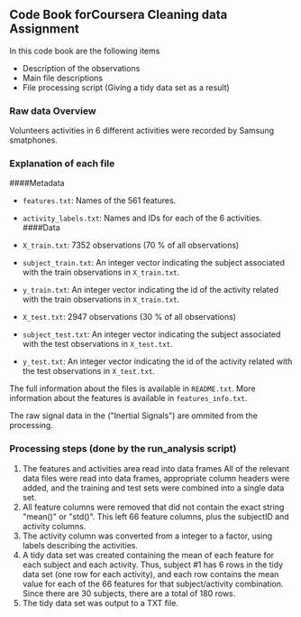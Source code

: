 ## Code Book forCoursera Cleaning data Assignment

In this code book are the following items
* Description of the observations
* Main file descriptions
* File processing script (Giving a  tidy data set as a result)

### Raw data Overview

Volunteers activities in  6 different activities were recorded by Samsung smatphones.

### Explanation of each file
####Metadata
* `features.txt`: Names of the 561 features.
* `activity_labels.txt`: Names and IDs for each of the 6 activities.
####Data
* `X_train.txt`: 7352 observations  (70 % of all observations)
* `subject_train.txt`: An integer vector indicating the subject associated with the train observations in `X_train.txt`.
* `y_train.txt`: An integer vector indicating the id of the activity related with the train observations in `X_train.txt`.

* `X_test.txt`: 2947 observations (30 % of all observations)
* `subject_test.txt`: An integer vector indicating the subject associated with the test observations in  `X_test.txt`.
* `y_test.txt`: An integer vector indicating the id of the activity related with the test observations in `X_test.txt`.

The full information about the files is available in `README.txt`. More information about the features is available in `features_info.txt`.


The raw signal data in the ("Inertial Signals") are ommited from the processing.

### Processing steps (done by the run_analysis script)

1. The features and activities area read into data frames All of the relevant data files were read into data frames, appropriate column headers were added, and the training and test sets were combined into a single data set.
2. All feature columns were removed that did not contain the exact string "mean()" or "std()". This left 66 feature columns, plus the subjectID and activity columns.
3. The activity column was converted from a integer to a factor, using labels describing the activities.
4. A tidy data set was created containing the mean of each feature for each subject and each activity. Thus, subject #1 has 6 rows in the tidy data set (one row for each activity), and each row contains the mean value for each of the 66 features for that subject/activity combination. Since there are 30 subjects, there are a total of 180 rows.
5. The tidy data set was output to a TXT file.
